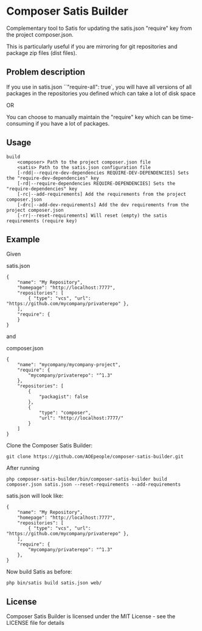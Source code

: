 # Composer Satis Builder

Complementary tool to Satis for updating the satis.json "require" key from the project composer.json.

This is particularly useful if you are mirroring for git repositories and package zip files (dist files).

## Problem description

If you use in satis.json ``"require-all": true`, you will have all versions of all packages in the
repositories you defined which can take a lot of disk space

OR

You can choose to manually maintain the "require" key which can be time-consuming if you have a lot of packages.


## Usage

    build
        <composer> Path to the project composer.json file
        <satis> Path to the satis.json configuration file
        [-rdd|--require-dev-dependencies REQUIRE-DEV-DEPENDENCIES] Sets the "require-dev-dependencies" key
        [-rd|--require-dependencies REQUIRE-DEPENDENCIES] Sets the "require-dependencies" key
        [-rc|--add-requirements] Add the requirements from the project composer.json
        [-drc|--add-dev-requirements] Add the dev requirements from the project composer.json
        [-rr|--reset-requirements] Will reset (empty) the satis requirements (require key)



## Example



Given

satis.json

    {
        "name": "My Repository",
        "homepage": "http://localhost:7777",
        "repositories": [
            { "type": "vcs", "url": "https://github.com/mycompany/privaterepo" },
        ],
        "require": {
        }
    }

and

composer.json

    {
        "name": "mycompany/mycompany-project",
        "require": {
            "mycompany/privaterepo": "^1.3"
        },
        "repositories": [
            {
                "packagist": false
            },
            {
                "type": "composer",
                "url": "http://localhost:7777/"
            }
        ]
    }

Clone the Composer Satis Builder:

    git clone https://github.com/AOEpeople/composer-satis-builder.git

After running

    php composer-satis-builder/bin/composer-satis-builder build composer.json satis.json --reset-requirements --add-requirements

satis.json will look like:

    {
        "name": "My Repository",
        "homepage": "http://localhost:7777",
        "repositories": [
            { "type": "vcs", "url": "https://github.com/mycompany/privaterepo" },
        ],
        "require": {
            "mycompany/privaterepo": "^1.3"
        },
    }

Now build Satis as before:

    php bin/satis build satis.json web/


## License

Composer Satis Builder is licensed under the MIT License - see the LICENSE file for details
